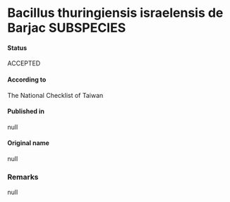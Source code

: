 # Bacillus thuringiensis israelensis de Barjac SUBSPECIES

#### Status
ACCEPTED

#### According to
The National Checklist of Taiwan

#### Published in
null

#### Original name
null

### Remarks
null